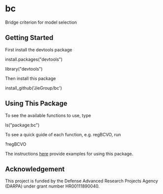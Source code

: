 # bc
Bridge criterion for model selection


## Getting Started

First install the devtools package

install.packages("devtools")

library("devtools")

Then install this package

install_github('JieGroup/bc')

## Using This Package

To see the available functions to use, type 

ls("package:bc")

To see a quick guide of each function, e.g. regBCVO, run

?regBCVO

The instructions [here](https://github.com/JieGroup/bc/blob/master/vignettes/introduction.pdf) provide examples for using this package. 

## Acknowledgement

This project is funded by the Defense Advanced Research Projects Agency (DARPA) under grant number HR00111890040.
